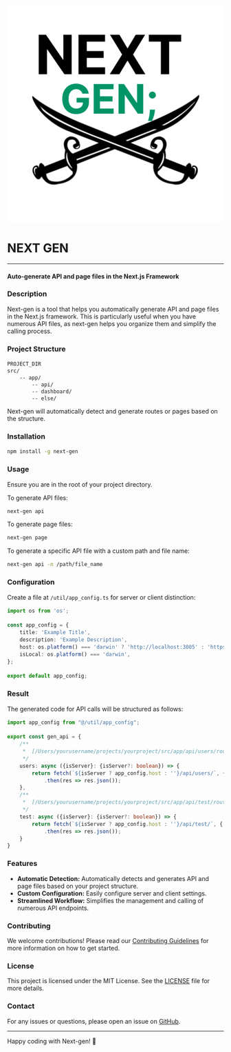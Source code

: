 ![logo](./logo.png)

# NEXT GEN
---
#### Auto-generate API and page files in the Next.js Framework

### Description

Next-gen is a tool that helps you automatically generate API and page files in the Next.js framework. This is particularly useful when you have numerous API files, as next-gen helps you organize them and simplify the calling process.

### Project Structure
```log
PROJECT_DIR
src/
    -- app/
        -- api/
        -- dashboard/
        -- else/
```

Next-gen will automatically detect and generate routes or pages based on the structure.

### Installation

```bash
npm install -g next-gen
```

### Usage
Ensure you are in the root of your project directory.

To generate API files:
```bash
next-gen api
```

To generate page files:
```bash
next-gen page
```

To generate a specific API file with a custom path and file name:
```bash
next-gen api -n /path/file_name
```

### Configuration
Create a file at `/util/app_config.ts` for server or client distinction:

```ts
import os from 'os';

const app_config = {
    title: 'Example Title',
    description: 'Example Description',
    host: os.platform() === 'darwin' ? 'http://localhost:3005' : 'https://example.com',
    isLocal: os.platform() === 'darwin',
};

export default app_config;
```

### Result

The generated code for API calls will be structured as follows:

```ts
import app_config from "@/util/app_config";

export const gen_api = {
    /**
     *  [/Users/yourusername/projects/yourproject/src/app/api/users/route.ts](file:///Users/yourusername/projects/yourproject/src/app/api/users/route.ts)
     */
    users: async ({isServer}: {isServer?: boolean}) => {
        return fetch(`${isServer ? app_config.host : ''}/api/users/`, { method: 'GET', cache: 'no-cache' })
            .then(res => res.json());
    },
    /**
     *  [/Users/yourusername/projects/yourproject/src/app/api/test/route.ts](file:///Users/yourusername/projects/yourproject/src/app/api/test/route.ts)
     */
    test: async ({isServer}: {isServer?: boolean}) => {
        return fetch(`${isServer ? app_config.host : ''}/api/test/`, { method: 'GET', cache: 'no-cache' })
            .then(res => res.json());
    }
}
```

### Features

- **Automatic Detection:** Automatically detects and generates API and page files based on your project structure.
- **Custom Configuration:** Easily configure server and client settings.
- **Streamlined Workflow:** Simplifies the management and calling of numerous API endpoints.

### Contributing

We welcome contributions! Please read our [Contributing Guidelines](CONTRIBUTING.md) for more information on how to get started.

### License

This project is licensed under the MIT License. See the [LICENSE](LICENSE) file for more details.

### Contact

For any issues or questions, please open an issue on [GitHub](https://github.com/yourusername/next-gen).

---

Happy coding with Next-gen! 🚀